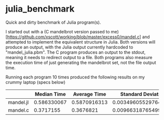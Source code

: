 # julia_benchmark
Quick and dirty benchmark of Julia program(s).

I started out with a 
(C mandelbrot version passed to me)[https://github.com/xscott/working/blob/master/excess0/mandel.c] 
and attempted to implement the 
equivalent structure in Julia. Both versions will produce an output, with the Julia 
output currently hardcoded to "mandel_julia.pbm". The C program produces an output to 
the stdout, meaning it needs to redirect output to a file. Both programs also measure 
the execution time of just generating the mandelbrot set, not the file output time.

Running each program 10 times produced the following results on my crummy laptop (specs below)

|            | Median Time | Average Time | Standard Deviation   |
|------------|-------------|--------------|----------------------|
|mandel.jl   | 0.586330067 | 0.5870916313 | 0.003496055297644133 |
|mandel.c    | 0.3717155   | 0.3676821    | 0.009663187654990225 |
